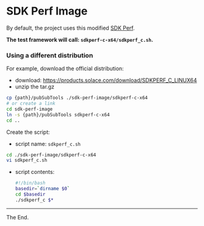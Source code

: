 # SDK Perf Image

By default, the project uses this modified [SDK Perf](../../../bin/sdkperf_c_7.14.0.8).

**The test framework will call: `sdkperf-c-x64/sdkperf_c.sh`.**


### Using a different distribution

For example, download the official distribution:
- download: https://products.solace.com/download/SDKPERF_C_LINUX64
- unzip the tar.gz
````bash
cp {path}/pubSubTools ./sdk-perf-image/sdkperf-c-x64
# or create a link
cd sdk-perf-image
ln -s {path}/pubSubTools sdkperf-c-x64
cd ..
````

Create the script:
- script name: `sdkperf_c.sh`
````bash
cd ./sdk-perf-image/sdkperf-c-x64
vi sdkperf_c.sh
````
- script contents:

  ````bash
  #!/bin/bash
  basedir=`dirname $0`
  cd $basedir
  ./sdkperf_c $*
  ````


---
The End.

